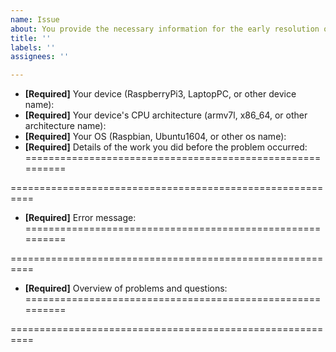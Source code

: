 ```yaml
---
name: Issue
about: You provide the necessary information for the early resolution of the problem.
title: ''
labels: ''
assignees: ''

---
```


- **[Required]** Your device (RaspberryPi3, LaptopPC, or other device name):  
- **[Required]** Your device's CPU architecture (armv7l, x86_64, or other architecture name):  
- **[Required]** Your OS (Raspbian, Ubuntu1604, or other os name):  
- **[Required]** Details of the work you did before the problem occurred:  
==========================================================  
  
  
  
==========================================================  
  
- **[Required]** Error message:  
==========================================================  
  
  
  
==========================================================  
  
- **[Required]** Overview of problems and questions:  
==========================================================  
  
  
  
==========================================================
